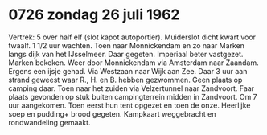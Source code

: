 # 0726 zondag 26 juli 1962
Vertrek: 5 over half elf (slot kapot autoportier). Muiderslot dicht kwart voor twaalf. 1 1/2 uur wachten. Toen naar Monnickendam en zo naar Marken langs dijk van het IJsselmeer. Daar gegeten. Imperiaal beter vastgezet. Marken bekeken. Weer door Monnickendam via Amsterdam naar Zaandam. Ergens een ijsje gehad. Via Westzaan naar Wijk aan Zee. Daar 3 uur aan strand geweest waar R., H. en B. hebben gezwommen. Geen plaats op camping daar. Toen naar het zuiden via Velzertunnel naar Zandvoort. Faar plaats gevonden op stuk buiten campingterrein midden in Zandvoort. Om 7 uur aangekomen. Toen eerst hun tent opgezet en toen de onze. Heerlijke soep en pudding+ brood gegeten. Kampkaart weggebracht en rondwandeling gemaakt.